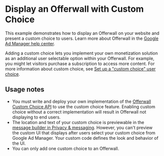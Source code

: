 # Display an Offerwall with Custom Choice

This example demonstrates how to display an Offerwall on your website and
present a custom choice to users. Learn more about Offerwall in the
[Google Ad Manager help center][admanager_hc_offerwall].

Adding a custom choice lets you implement your own monetization solution
as an additional user selectable option within your Offerwall. For example, you
might let visitors purchase a subscription to access more content. For more
information about custom choice, see
[Set up a "custom choice" user choice][admanager_hc_offerwall_customchoice].

## Usage notes

*   You must write and deploy your own implementation of the
    [Offerwall Custom Choice API][offerwall_custom_choice_api] to use the custom
    choice feature. Enabling custom choice without a correct implementation will
    result in Offerwall not displaying to end users.
*   The location and text of your custom choice is previewable in the
    [message builder in Privacy & messaging][admanager_hc_create_message].
    However, you can't preview the custom UI that displays after users select
    your custom choice from Google Ad Manager. Your custom code defines the look
    and behavior of the UI.
*   You can only add one custom choice to an Offerwall.

[admanager_hc_offerwall]: //support.google.com/admanager/answer/13860694
[admanager_hc_offerwall_customchoice]: //support.google.com/admanager/answer/13566866
[offerwall_custom_choice_api]: //developers.google.com/funding-choices/offerwall-custom-choice-docs
[admanager_hc_create_message]: //support.google.com/admanager/answer/11897778
